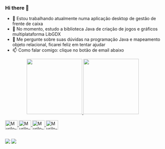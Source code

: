 ### Hi there 👋

- 🔭 Estou trabalhando atualmente numa aplicação desktop de gestão de frente de caixa
- 🌱 No momento, estudo a biblioteca Java de criação de jogos e gráficos multiplataforma LibGDX
- 💬 Me pergunte sobre suas dúvidas na programação Java e mapeamento objeto relacional, ficarei feliz em tentar ajudar
- 📫 Como falar comigo: clique no botão de email abaixo

<div align="center">
  <a href="https://github.com/Murilovc">
  <img height="180em" src="https://github-readme-stats.vercel.app/api?username=Murilovc&show_icons=true&theme=dracula&include_all_commits=true&count_private=true"/>
  <img height="180em" src="https://github-readme-stats.vercel.app/api/top-langs/?username=Murilovc&layout=compact&langs_count=7&theme=dracula"/>
</div>
<div style="display: inline_block"><br>
  <img align="center" alt="Murilo-Java" height="30" width="40" src="https://cdn.jsdelivr.net/gh/devicons/devicon/icons/java/java-plain.svg">
  <img align="center" alt="Murilo-Spring" height="30" width="40" src="https://cdn.jsdelivr.net/gh/devicons/devicon/icons/spring/spring-original.svg">
  <img align="center" alt="Murilo-GDX" height="30" width="40" src="https://libgdx.com/assets/brand/logo_dark.svg">
  <img align="center" alt="Murilo-Hibernate" height="30" width="40" src="https://hibernate.org/images/hibernate-logo.svg">
</div>
  
  ##
  
 <div>
 <a href = "mailto:mvc.dev7cf@gmail.com"><img src="https://img.shields.io/badge/-Gmail-%23333?style=for-the-badge&logo=gmail&logoColor=white" target="_blank"></a>
 <a href="www.linkedin.com/in/murilo-vieira-77b0b21b3" target="_blank"><img src="https://img.shields.io/badge/-LinkedIn-%230077B5?style=for-the-badge&logo=linkedin&logoColor=white" target="_blank"></a> 

<!--
**Murilovc/Murilovc** is a ✨ _special_ ✨ repository because its `README.md` (this file) appears on your GitHub profile.

- 👯 I’m looking to collaborate on ...
- ⚡ Fun fact: ...
-->
